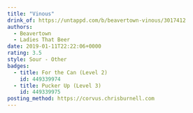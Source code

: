 ```yaml
---
title: "Vinous"
drink_of: https://untappd.com/b/beavertown-vinous/3017412
authors:
  - Beavertown
  - Ladies That Beer
date: 2019-01-11T22:22:06+0000
rating: 3.5
style: Sour - Other
badges:
  - title: For the Can (Level 2)
    id: 449339974
  - title: Pucker Up (Level 3)
    id: 449339975
posting_method: https://corvus.chrisburnell.com
---
```

